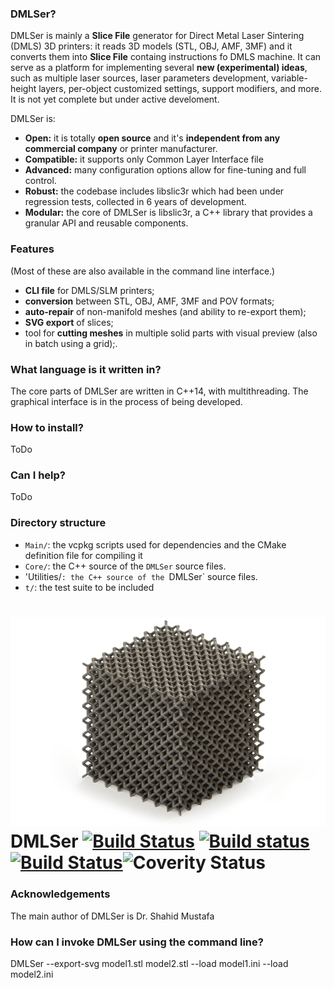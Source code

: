 

### DMLSer?

DMLSer is mainly a **Slice File** generator for Direct Metal Laser Sintering (DMLS)  3D printers: it reads 3D models (STL, OBJ, AMF, 3MF) and it converts them into **Slice File** containg instructions fo DMLS  machine.
 It can serve as a platform for implementing several **new (experimental) ideas**, such as multiple laser sources, laser parameters development,  variable-height layers, per-object customized settings, support modifiers,  and more.  It is not yet complete but under active develoment.

DMLSer is:

* **Open:** it is totally **open source** and it's **independent from any commercial company** or printer manufacturer.
* **Compatible:** it supports only Common Layer Interface  file 
* **Advanced:** many configuration options allow for fine-tuning and full control.
* **Robust:** the codebase includes libslic3r which had been under regression tests, collected in 6 years of development.
* **Modular:** the core of DMLSer is libslic3r, a C++ library that provides a granular API and reusable components.

### <a name="features"></a>Features

(Most of these are also available in the command line interface.)

* **CLI file** for DMLS/SLM printers;
* **conversion** between STL, OBJ, AMF, 3MF and POV formats;
* **auto-repair** of non-manifold meshes (and ability to re-export them);
* **SVG export** of slices;
* tool for **cutting meshes** in multiple solid parts with visual preview (also in batch using a grid);.

### What language is it written in?

The core parts of DMLSer are written in C++14, with multithreading. The graphical interface is in the process of being developed.

### How to install?
ToDo

### Can I help?

ToDo

### Directory structure

* `Main/`: the vcpkg scripts used for dependencies and  the CMake definition file for compiling it
* `Core/`: the C++ source of the `DMLSer` source files.
* 'Utilities/`: the C++ source of the `DMLSer` source files.
* `t/`: the test suite to be included

![](Data/SLM.png) DMLSer [![Build Status](https://travis-ci.org/slic3r/Slic3r.svg?branch=master)](https://travis-ci.org/slic3r/Slic3r) [![Build status](https://ci.appveyor.com/api/projects/status/8iqmeat6cj158vo6?svg=true)](https://ci.appveyor.com/project/lordofhyphens/slic3r) [![Build Status](http://osx-build.slic3r.org:8080/buildStatus/icon?job=Slic3r)](http://osx-build.slic3r.org:8080/job/Slic3r)![Coverity Status](https://scan.coverity.com/projects/17257/badge.svg)
======




### Acknowledgements

The main author of DMLSer is Dr. Shahid Mustafa 


### How can I invoke DMLSer using the command line?

DMLSer --export-svg  model1.stl  model2.stl  --load model1.ini   --load model2.ini 
 

